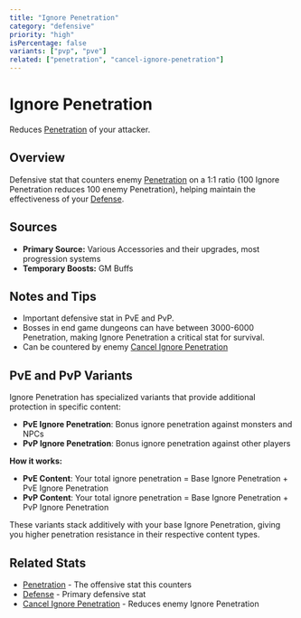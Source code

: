 ```yaml
---
title: "Ignore Penetration"
category: "defensive"
priority: "high"
isPercentage: false
variants: ["pvp", "pve"]
related: ["penetration", "cancel-ignore-penetration"]
---
```


# Ignore Penetration

Reduces [Penetration](/stats/penetration) of your attacker.

## Overview

Defensive stat that counters enemy [Penetration](/stats/penetration) on a 1:1 ratio (100 Ignore Penetration reduces 100 enemy Penetration), helping maintain the effectiveness of your [Defense](/stats/defense).

## Sources

- **Primary Source:** Various Accessories and their upgrades, most progression systems
- **Temporary Boosts:** GM Buffs

## Notes and Tips

- Important defensive stat in PvE and PvP.
- Bosses in end game dungeons can have between 3000-6000 Penetration, making Ignore Penetration a critical stat for survival.
- Can be countered by enemy [Cancel Ignore Penetration](/stats/cancel-ignore-penetration)

## PvE and PvP Variants

Ignore Penetration has specialized variants that provide additional protection in specific content:

- **PvE Ignore Penetration**: Bonus ignore penetration against monsters and NPCs
- **PvP Ignore Penetration**: Bonus ignore penetration against other players

**How it works:**
- **PvE Content**: Your total ignore penetration = Base Ignore Penetration + PvE Ignore Penetration
- **PvP Content**: Your total ignore penetration = Base Ignore Penetration + PvP Ignore Penetration

These variants stack additively with your base Ignore Penetration, giving you higher penetration resistance in their respective content types.

## Related Stats

- [Penetration](/stats/penetration) - The offensive stat this counters
- [Defense](/stats/defense) - Primary defensive stat
- [Cancel Ignore Penetration](/stats/cancel-ignore-penetration) - Reduces enemy Ignore Penetration